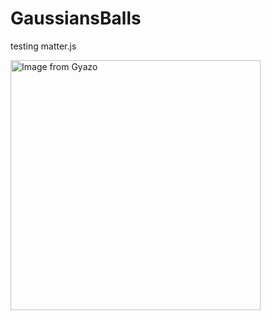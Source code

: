 # GaussiansBalls
testing matter.js

<a href="https://gyazo.com/0e57ff2808c580afcf4d49dfd194e6cd"><img src="https://gyazo.com/0e57ff2808c580afcf4d49dfd194e6cd.gif" 
alt="Image from Gyazo" width="400"/></a>
